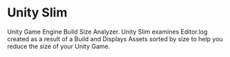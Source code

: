 # Unity Slim

Unity Game Engine Build Size Analyzer.  Unity Slim examines Editor.log created as a result of a Build and Displays Assets sorted by size to help you reduce the size of your Unity Game.
